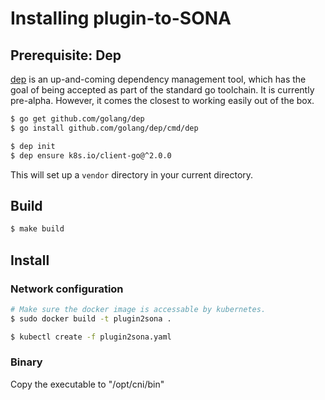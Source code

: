 
# Installing plugin-to-SONA

## Prerequisite: Dep

[dep](https://github.com/golang/dep) is an up-and-coming dependency management tool,
which has the goal of being accepted as part of the standard go toolchain. It
is currently pre-alpha. However, it comes the closest to working easily out of
the box.

```sh
$ go get github.com/golang/dep
$ go install github.com/golang/dep/cmd/dep

$ dep init
$ dep ensure k8s.io/client-go@^2.0.0
```

This will set up a `vendor` directory in your current directory.

## Build
```sh
$ make build
```

## Install

### Network configuration
```sh
# Make sure the docker image is accessable by kubernetes.
$ sudo docker build -t plugin2sona .

$ kubectl create -f plugin2sona.yaml

```

### Binary
Copy the executable to "/opt/cni/bin"
